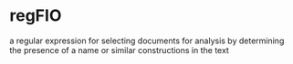 # regFIO
a regular expression for selecting documents for analysis by determining the presence of a name or similar constructions in the text
